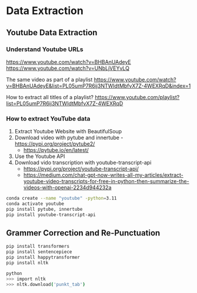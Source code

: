 # Data Extraction

##  Youtube Data Extraction

### Understand Youtube URLs

<https://www.youtube.com/watch?v=BHBAnUAdeyE>
<https://www.youtube.com/watch?v=UNbLjVEYvLQ>

The same video as part of a playlist
<https://www.youtube.com/watch?v=BHBAnUAdeyE&list=PL05umP7R6ij3NTWIdtMbfvX7Z-4WEXRqD&index=1>

How to extract all titles of a playlist?
<https://www.youtube.com/playlist?list=PL05umP7R6ij3NTWIdtMbfvX7Z-4WEXRqD>

### How to extract YouTube data

1. Extract Youtube Website with BeautifulSoup
2. Download video with pytube and innertube
    -<https://pypi.org/project/pytube2/>
    - <https://pytube.io/en/latest/>
3. Use the Youtube API
4. Download vido transcription with youtube-transcript-api
    - <https://pypi.org/project/youtube-transcript-api/>
    - <https://medium.com/chat-gpt-now-writes-all-my-articles/extract-youtube-video-transcripts-for-free-in-python-then-summarize-the-videos-with-openai-2234d944232a>

```bash
conda create --name "youtube" -python=3.11
conda activate youtube
pip install pytube, innertube
pip install youtube-transcript-api
```

## Grammer Correction and Re-Punctuation

```bash
pip install transformers
pip install sentencepiece
pip install happytransformer
pip install nltk

python
>>> import nltk
>>> nltk.download('punkt_tab')
```

